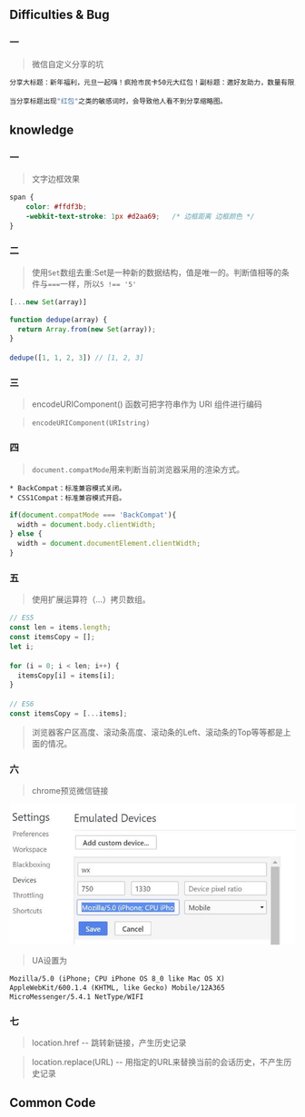 ## Difficulties & Bug

### 一

>微信自定义分享的坑

```bash
分享大标题：新年福利，元旦一起嗨！疯抢市民卡50元大红包！副标题：邀好友助力，数量有限，先到先得！

当分享标题出现"红包"之类的敏感词时，会导致他人看不到分享缩略图。
```



## knowledge

### 一

>文字边框效果

```css
span {
    color: #ffdf3b;
    -webkit-text-stroke: 1px #d2aa69;   /* 边框距离 边框颜色 */
}
```

### 二

>使用`Set`数组去重:Set是一种新的数据结构，值是唯一的。判断值相等的条件与`===`一样，所以`5 !== '5'`

```js
[...new Set(array)]
```

```js
function dedupe(array) {
  return Array.from(new Set(array));
}

dedupe([1, 1, 2, 3]) // [1, 2, 3]
```

### 三

>encodeURIComponent() 函数可把字符串作为 URI 组件进行编码

>`encodeURIComponent(URIstring)`

### 四

>`document.compatMode`用来判断当前浏览器采用的渲染方式。

    * BackCompat：标准兼容模式关闭。
    * CSS1Compat：标准兼容模式开启。

```js
if(document.compatMode === 'BackCompat'){
  width = document.body.clientWidth;
} else {
  width = document.documentElement.clientWidth;
}
```
### 五

>使用扩展运算符（...）拷贝数组。

```js
// ES5
const len = items.length;
const itemsCopy = [];
let i;

for (i = 0; i < len; i++) {
  itemsCopy[i] = items[i];
}

// ES6
const itemsCopy = [...items];
```
>浏览器客户区高度、滚动条高度、滚动条的Left、滚动条的Top等等都是上面的情况。

### 六

>chrome预览微信链接

![Setting](../images/wx.jpg "Setting")

>UA设置为
```
Mozilla/5.0 (iPhone; CPU iPhone OS 8_0 like Mac OS X) AppleWebKit/600.1.4 (KHTML, like Gecko) Mobile/12A365 MicroMessenger/5.4.1 NetType/WIFI
```

### 七

>location.href -- 跳转新链接，产生历史记录

>location.replace(URL) -- 用指定的URL来替换当前的会话历史，不产生历史记录
## Common Code